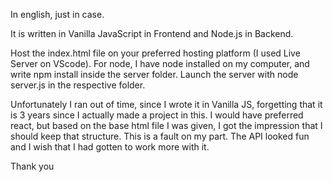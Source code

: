 In english, just in case.

It is written in Vanilla JavaScript in Frontend and Node.js in Backend.

Host the index.html file on your preferred hosting platform (I used Live Server on VScode).
For node, I have node installed on my computer, and write npm install inside the server folder.
Launch the server with node server.js in the respective folder.

Unfortunately I ran out of time, since I wrote it in Vanilla JS, forgetting that it is 3 years since I actually made a project in this. I would have preferred react,
but based on the base html file I was given, I got the impression that I should keep that structure. This is a fault on my part. The API looked fun and I 
wish that I had gotten to work more with it.

Thank you 

